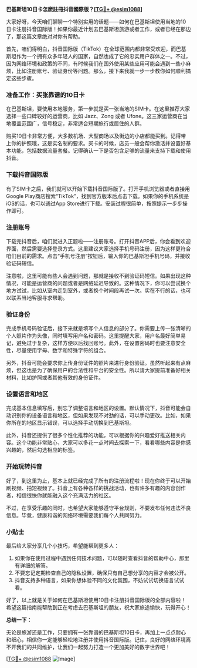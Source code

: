**巴基斯坦10日卡怎麽註冊抖音國際版？[[TG💪+ @esim1088](https://t.me/s/esim1088)]**

大家好呀，今天咱们聊聊一个特别实用的话题——如何在巴基斯坦使用当地的10日卡注册抖音国际版！如果你最近计划去巴基斯坦旅游或者工作，或者已经在那边了，那这篇文章绝对对你有帮助。

首先，咱们得明白，抖音国际版（TikTok）在全球范围内都非常受欢迎，而巴基斯坦作为一个拥有众多年轻人的国家，自然也成了它的忠实用户群体之一。不过，因为网络环境和政策的不同，有时候我们在国外使用某些应用可能会遇到一些小麻烦，比如注册账号、验证身份等问题。那么，接下来我就一步一步教你如何顺利搞定这些步骤。

### 准备工作：买张靠谱的10日卡

在巴基斯坦，要使用本地服务，第一步就是买一张当地的SIM卡。在这里推荐大家选择一些口碑较好的运营商，比如 Jazz、Zong 或者 Ufone。这三家运营商在当地覆盖范围广，信号稳定，非常适合短期旅行或居住的人群。

购买10日卡非常方便，大多数机场、大型商场以及街边的小店都能买到。记得带上你的护照哦，这是实名制的要求。买卡的时候，店员一般会帮你激活并设置好基本功能，包括数据流量套餐。记得确认一下是否包含足够的流量来支持下载和使用抖音。

### 下载抖音国际版

有了SIM卡之后，我们就可以开始下载抖音国际版了。打开手机浏览器或者直接用Google Play商店搜索“TikTok”，找到官方版本后点击下载。如果你的手机系统是iOS的话，也可以通过App Store进行下载。安装过程很简单，按照提示一步步操作即可。

### 注册账号

下载完抖音后，咱们就进入正题啦——注册账号。打开抖音APP后，你会看到欢迎界面，然后需要选择登录方式。这里建议大家选择手机号码注册，因为这样更符合咱们目前的需求。点击“手机号注册”按钮后，输入你的巴基斯坦手机号码，并接收验证码短信。

注意啦，这里可能有些人会遇到问题，那就是接收不到验证码短信。如果出现这种情况，可能是运营商的问题或者是网络延迟导致的。这种情况下，你可以尝试换个地方试试，比如从室内走到室外，或者换个时间段再试一次。实在不行的话，也可以联系当地客服寻求帮助。

### 验证身份

完成手机号码验证后，接下来就是填写个人信息的部分了。你需要上传一张清晰的个人照片作为头像，同时填写用户名和密码。这里提醒大家，用户名最好简单易记，避免过于复杂，这样方便以后找回账号。此外，在设置密码时也要注意安全性，尽量使用字母、数字和特殊字符的组合。

另外，抖音可能会要求你上传身份证件的照片来进行身份验证。虽然听起来有点麻烦，但这也是为了确保用户的合法性和平台的安全性。所以请大家提前准备好相关材料，比如护照或者其他有效的身份证件。

### 设置语言和地区

完成基本信息填写后，别忘了调整语言和地区的设置。默认情况下，抖音可能会自动识别你的设备语言和地区，但如果发现不对劲的话，可以手动更改。比如，如果你所在的地区显示错误，可以选择手动切换到巴基斯坦。

此外，抖音还提供了很多个性化推荐的功能，可以根据你的兴趣爱好推送相关内容。这个功能非常贴心，大家可以多花一点时间去探索一下，看看哪些内容是你感兴趣的，然后勾选相应的标签。

### 开始玩转抖音

好了，到这里为止，基本上就已经完成了所有的注册流程啦！现在你终于可以开始刷视频、拍短视频了。抖音上有各种各样的挑战活动，也有许多有趣的内容创作者，相信很快你就能融入这个充满活力的社区。

不过，在享受乐趣的同时，也希望大家能够遵守平台规则，不要发布任何违法不良信息。毕竟，健康和谐的网络环境需要我们每个人共同努力。

### 小贴士

最后给大家分享几个小技巧，希望能帮到更多人：

1. 如果你在使用过程中遇到任何技术问题，可以随时查看抖音的帮助中心，那里有详细的解答。
2. 不要忘记定期检查自己的隐私设置，确保只有自己想分享的内容才会被公开。
3. 抖音支持多种语言，如果你想体验不同的文化氛围，不妨试试切换语言试试看。

好了，以上就是关于如何在巴基斯坦使用10日卡注册抖音国际版的全部内容啦！希望这篇指南能帮助到正在考虑去巴基斯坦的朋友，祝大家旅途愉快，玩得开心！

**总结一下：**

无论是旅游还是工作，只要拥有一张靠谱的巴基斯坦10日卡，再加上一点点耐心和细心，相信你一定能够轻松地注册并使用抖音国际版。记住，良好的网络环境离不开我们的共同维护，让我们一起努力打造一个更加美好的数字世界吧！

[[TG💪+ @esim1088](https://t.me/s/esim1088) ![Image](https://i.postimg.cc/4NQfJmqS/Snipaste-2025-05-13-00-14-12.png)]